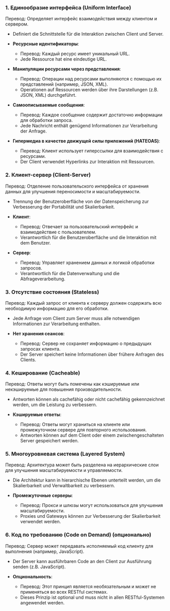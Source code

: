 ### 1. Единообразие интерфейса (Uniform Interface)

Перевод: Определяет интерфейс взаимодействия между клиентом и сервером.

- Definiert die Schnittstelle für die Interaktion zwischen Client und Server.
    
- **Ресурсные идентификаторы**:
    
    - Перевод: Каждый ресурс имеет уникальный URL.
    - Jede Ressource hat eine eindeutige URL.
- **Манипуляции ресурсами через представления**:
    
    - Перевод: Операции над ресурсами выполняются с помощью их представлений (например, JSON, XML).
    - Operationen auf Ressourcen werden über ihre Darstellungen (z.B. JSON, XML) durchgeführt.
- **Самоописываемые сообщения**:
    
    - Перевод: Каждое сообщение содержит достаточно информации для обработки запроса.
    - Jede Nachricht enthält genügend Informationen zur Verarbeitung der Anfrage.
- **Гипермедиа в качестве движущей силы приложений (HATEOAS)**:
    
    - Перевод: Клиент использует гиперссылки для взаимодействия с ресурсами.
    - Der Client verwendet Hyperlinks zur Interaktion mit Ressourcen.

### 2. Клиент-сервер (Client-Server)

Перевод: Отделение пользовательского интерфейса от хранения данных для улучшения переносимости и масштабируемости.

- Trennung der Benutzeroberfläche von der Datenspeicherung zur Verbesserung der Portabilität und Skalierbarkeit.
    
- **Клиент**:
    
    - Перевод: Отвечает за пользовательский интерфейс и взаимодействие с пользователем.
    - Verantwortlich für die Benutzeroberfläche und die Interaktion mit dem Benutzer.
- **Сервер**:
    
    - Перевод: Управляет хранением данных и логикой обработки запросов.
    - Verantwortlich für die Datenverwaltung und die Abfrageverarbeitung.

### 3. Отсутствие состояния (Stateless)

Перевод: Каждый запрос от клиента к серверу должен содержать всю необходимую информацию для его обработки.

- Jede Anfrage vom Client zum Server muss alle notwendigen Informationen zur Verarbeitung enthalten.
    
- **Нет хранения сеансов**:
    
    - Перевод: Сервер не сохраняет информацию о предыдущих запросах клиента.
    - Der Server speichert keine Informationen über frühere Anfragen des Clients.

### 4. Кеширование (Cacheable)

Перевод: Ответы могут быть помечены как кэшируемые или некэшируемые для повышения производительности.

- Antworten können als cachefähig oder nicht cachefähig gekennzeichnet werden, um die Leistung zu verbessern.
    
- **Кэшируемые ответы**:
    
    - Перевод: Ответы могут храниться на клиенте или промежуточном сервере для повторного использования.
    - Antworten können auf dem Client oder einem zwischengeschalteten Server gespeichert werden.

### 5. Многоуровневая система (Layered System)

Перевод: Архитектура может быть разделена на иерархические слои для улучшения масштабируемости и управляемости.

- Die Architektur kann in hierarchische Ebenen unterteilt werden, um die Skalierbarkeit und Verwaltbarkeit zu verbessern.
    
- **Промежуточные серверы**:
    
    - Перевод: Прокси и шлюзы могут использоваться для улучшения масштабируемости.
    - Proxies und Gateways können zur Verbesserung der Skalierbarkeit verwendet werden.

### 6. Код по требованию (Code on Demand) (опционально)

Перевод: Сервер может передавать исполняемый код клиенту для выполнения (например, JavaScript).

- Der Server kann ausführbaren Code an den Client zur Ausführung senden (z.B. JavaScript).
    
- **Опциональность**:
    
    - Перевод: Этот принцип является необязательным и может не применяться во всех RESTful системах.
    - Dieses Prinzip ist optional und muss nicht in allen RESTful-Systemen angewendet werden.